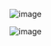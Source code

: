 ![image](https://github.com/user-attachments/assets/efd698b5-8518-4fd6-9ede-b1152ee4cd7e)


![image](https://github.com/user-attachments/assets/45754c24-ccdb-430c-b8c1-6a82b01d728f)

